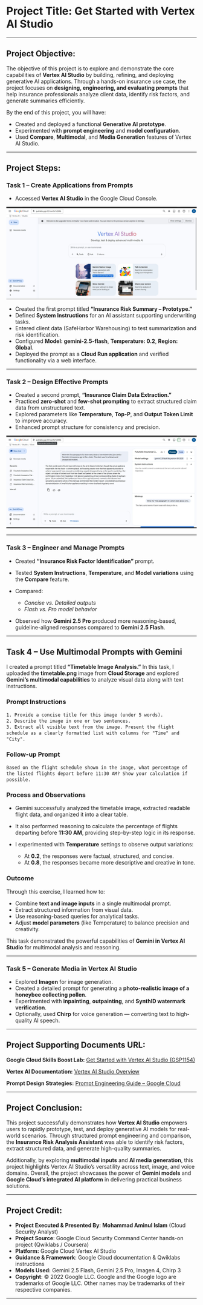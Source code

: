 # **Project Title:** **Get Started with Vertex AI Studio**

---

## **Project Objective:**

The objective of this project is to explore and demonstrate the core capabilities of **Vertex AI Studio** by building, refining, and deploying generative AI applications.
Through a hands-on insurance use case, the project focuses on **designing, engineering, and evaluating prompts** that help insurance professionals analyze client data, identify risk factors, and generate summaries efficiently.

By the end of this project, you will have:

* Created and deployed a functional **Generative AI prototype**.
* Experimented with **prompt engineering** and **model configuration**.
* Used **Compare**, **Multimodal**, and **Media Generation** features of Vertex AI Studio.

---

## **Project Steps:**

### **Task 1 – Create Applications from Prompts**

* Accessed **Vertex AI Studio** in the Google Cloud Console.

![Get Started with Vertex AI Studio](https://github.com/aminbiography/Google-Cloud-Cybersecurity-Professional-Certificate/blob/main/bar-graph-chart-image/Get%20Started%20with%20Vertex%20AI%20Studio-01a.jpg)  

* Created the first prompt titled **“Insurance Risk Summary – Prototype.”**
* Defined **System Instructions** for an AI assistant supporting underwriting tasks.
* Entered client data (SafeHarbor Warehousing) to test summarization and risk identification.
* Configured **Model: gemini-2.5-flash**, **Temperature: 0.2**, **Region: Global**.
* Deployed the prompt as a **Cloud Run application** and verified functionality via a web interface.

---

### **Task 2 – Design Effective Prompts**

* Created a second prompt, **“Insurance Claim Data Extraction.”**
* Practiced **zero-shot** and **few-shot prompting** to extract structured claim data from unstructured text.
* Explored parameters like **Temperature**, **Top-P**, and **Output Token Limit** to improve accuracy.
* Enhanced prompt structure for consistency and precision.

![Get Started with Vertex AI Studio](https://github.com/aminbiography/Google-Cloud-Cybersecurity-Professional-Certificate/blob/main/bar-graph-chart-image/Get%20Started%20with%20Vertex%20AI%20Studio-02.jpg)  

---

### **Task 3 – Engineer and Manage Prompts**

* Created **“Insurance Risk Factor Identification”** prompt.
* Tested **System Instructions**, **Temperature**, and **Model variations** using the **Compare** feature.
* Compared:

  * *Concise vs. Detailed outputs*
  * *Flash vs. Pro model behavior*
* Observed how **Gemini 2.5 Pro** produced more reasoning-based, guideline-aligned responses compared to **Gemini 2.5 Flash**.

---

## **Task 4 – Use Multimodal Prompts with Gemini**

I created a prompt titled **“Timetable Image Analysis.”**
In this task, I uploaded the **timetable.png** image from **Cloud Storage** and explored **Gemini’s multimodal capabilities** to analyze visual data along with text instructions.

### **Prompt Instructions**

```
1. Provide a concise title for this image (under 5 words).
2. Describe the image in one or two sentences.
3. Extract all visible text from the image. Present the flight schedule as a clearly formatted list with columns for "Time" and "City".
```

### **Follow-up Prompt**

```
Based on the flight schedule shown in the image, what percentage of the listed flights depart before 11:30 AM? Show your calculation if possible.
```

### **Process and Observations**

* Gemini successfully analyzed the timetable image, extracted readable flight data, and organized it into a clear table.
* It also performed reasoning to calculate the percentage of flights departing before **11:30 AM**, providing step-by-step logic in its response.
* I experimented with **Temperature** settings to observe output variations:

  * At **0.2**, the responses were factual, structured, and concise.
  * At **0.8**, the responses became more descriptive and creative in tone.

### **Outcome**

Through this exercise, I learned how to:

* Combine **text and image inputs** in a single multimodal prompt.
* Extract structured information from visual data.
* Use reasoning-based queries for analytical tasks.
* Adjust **model parameters** (like Temperature) to balance precision and creativity.

This task demonstrated the powerful capabilities of **Gemini in Vertex AI Studio** for multimodal analysis and reasoning.

---

### **Task 5 – Generate Media in Vertex AI Studio**

* Explored **Imagen** for image generation.
* Created a detailed prompt for generating a **photo-realistic image of a honeybee collecting pollen**.
* Experimented with **inpainting**, **outpainting**, and **SynthID watermark verification**.
* Optionally, used **Chirp** for voice generation — converting text to high-quality AI speech.

---

## **Project Supporting Documents URL:**

**Google Cloud Skills Boost Lab:**
[Get Started with Vertex AI Studio (GSP1154)](https://www.cloudskillsboost.google/focuses/86502?parent=catalog&utm_campaign=nextlab&utm_medium=email&utm_source=endlab)

**Vertex AI Documentation:**
[Vertex AI Studio Overview](https://cloud.google.com/vertex-ai/docs/generative-ai/learn/overview)

**Prompt Design Strategies:**
[Prompt Engineering Guide – Google Cloud](https://cloud.google.com/discover/what-is-prompt-engineering#prompt-engineering-overview)

---

## **Project Conclusion:**

This project successfully demonstrates how **Vertex AI Studio** empowers users to rapidly prototype, test, and deploy generative AI models for real-world scenarios.
Through structured prompt engineering and comparison, the **Insurance Risk Analysis Assistant** was able to identify risk factors, extract structured data, and generate high-quality summaries.

Additionally, by exploring **multimodal inputs** and **AI media generation**, this project highlights Vertex AI Studio’s versatility across text, image, and voice domains.
Overall, the project showcases the power of **Gemini models** and **Google Cloud’s integrated AI platform** in delivering practical business solutions.

---


## **Project Credit:**
- **Project Executed & Presented By**: **Mohammad Aminul Islam** (Cloud Security Analyst)  
- **Project Source**: Google Cloud Security Command Center hands-on project (Qwiklabs / Coursera)
- **Platform:** Google Cloud Vertex AI Studio
- **Guidance & Framework**: Google Cloud documentation & Qwiklabs instructions
- **Models Used:** Gemini 2.5 Flash, Gemini 2.5 Pro, Imagen 4, Chirp 3
- **Copyright**: © 2022 Google LLC. Google and the Google logo are trademarks of Google LLC. Other names may be trademarks of their respective companies.  
---
